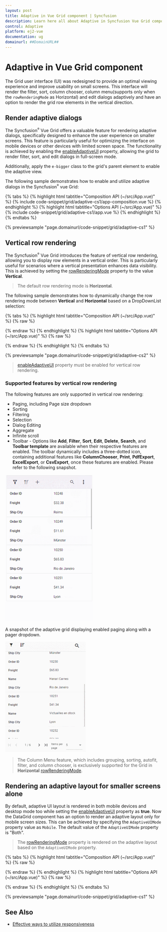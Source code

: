 ```yaml
---
layout: post
title: Adaptive in Vue Grid component | Syncfusion
description: Learn here all about Adaptive in Syncfusion Vue Grid component of Syncfusion Essential JS 2 and more.
control: Adaptive 
platform: ej2-vue
documentation: ug
domainurl: ##DomainURL##
---
```


# Adaptive in Vue Grid component

The Grid user interface (UI) was redesigned to provide an optimal viewing experience and improve usability on small screens. This interface will render the filter, sort, column chooser, column menu(supports only when the `rowRenderingMode` as Horizontal) and edit dialogs adaptively and have an option to render the grid row elements in the vertical direction.

## Render adaptive dialogs

The Syncfusion<sup style="font-size:70%">&reg;</sup> Vue Grid offers a valuable feature for rendering adaptive dialogs, specifically designed to enhance the user experience on smaller screens. This feature is particularly useful for optimizing the interface on mobile devices or other devices with limited screen space. The functionality is achieved by enabling the [enableAdaptiveUI](https://ej2.syncfusion.com/vue/documentation/api/grid/#enableadaptiveui) property, allowing the grid to render filter, sort, and edit dialogs in full-screen mode.

Additionally, apply the `e-bigger` class to the grid's parent element to enable the adaptive view.

The following sample demonstrates how to enable and utilize adaptive dialogs in the Syncfusion<sup style="font-size:70%">&reg;</sup> vue Grid:

{% tabs %}
{% highlight html tabtitle="Composition API (~/src/App.vue)" %}
{% include code-snippet/grid/adaptive-cs1/app-composition.vue %}
{% endhighlight %}
{% highlight html tabtitle="Options API (~/src/App.vue)" %}
{% include code-snippet/grid/adaptive-cs1/app.vue %}
{% endhighlight %}
{% endtabs %}
        
{% previewsample "page.domainurl/code-snippet/grid/adaptive-cs1" %}

## Vertical row rendering

The Syncfusion<sup style="font-size:70%">&reg;</sup> Vue Grid introduces the feature of vertical row rendering, allowing you to display row elements in a vertical order. This is particularly useful for scenarios where a vertical presentation enhances data visibility. This is achieved by setting the [rowRenderingMode](https://ej2.syncfusion.com/vue/documentation/api/grid#rowrenderingmode) property to the value **Vertical**.

>The default row rendering mode is **Horizontal**.

The following sample demonstrates how to dynamically change the row rendering mode between **Vertical** and **Horizontal** based on a DropDownList selection:

{% tabs %}
{% highlight html tabtitle="Composition API (~/src/App.vue)" %}
{% raw %}
<template>
  <div id="app">
    <div style="display:inline-block; padding: 0px 0px 20px 200px">
      <label style="padding: 30px 17px 0 0;font-weight: bold;"> Select row rendering mode :</label>
      <ejs-dropdownlist ref="dropdown" index="0" width="150" :dataSource="dropDownData"  :change="changeAlignment">
      </ejs-dropdownlist>
    </div>
    <div class="e-adaptive-demo e-bigger">
      <div class="e-mobile-layout">
        <div class="e-mobile-content">
          <ejs-grid ref='grid' :dataSource="data" height='100%' :enableAdaptiveUI='true'
            :allowPaging='true' :allowSorting='true' :allowFiltering='true' :editSettings='editSettings'
            :toolbar='toolbar' :filterSettings='filterSettings' :load='load'>
            <e-columns>
              <e-column field='SNO' headerText='S NO' width='150' :isPrimaryKey='true'
                :validationRules='orderidrules'></e-column>
              <e-column field='Model' headerText='Model Name' width='200' editType='dropdownedit'
                :validationRules='customeridrules'></e-column>
              <e-column field='Developer' headerText='Developer' width='200' :validationRules='customeridrules'
                :filter='menuFilter'></e-column>
              <e-column field='ReleaseDate' headerText='Released Date' width='200' type='date' format='yMMM'
                editType='datepickeredit'></e-column>
              <e-column field='AndroidVersion' headerText='Android Version' width='200' :validationRules='customeridrules'
                :filter='checkboxFilter'></e-column>
            </e-columns>
            <e-aggregates>
              <e-aggregate>
                <e-columns>
                  <e-column type="Count" field="Model" :footerTemplate="'sumTemplate'">
                  </e-column>
                  <template v-slot:sumTemplate="{data}"><span>Total Models: {{data.Count}}</span></template>
                </e-columns>
              </e-aggregate>
            </e-aggregates>
          </ejs-grid>
        </div>
      </div>
      <br>
      <div className="datalink">Source:
        <a href="https://en.wikipedia.org/wiki/List_of_Android_smartphones" target="_blank">Wikipedia: List of Android
          smartphones</a>
      </div>
    </div>
  </div>
</template>
<script setup>
import { provide, ref } from "vue";
import { DropDownListComponent as EjsDropdownlist } from "@syncfusion/ej2-vue-dropdowns";
import { GridComponent as EjsGrid, ColumnDirective as EColumn, ColumnsDirective as EColumns, AggregateDirective as EAggregate, AggregatesDirective as EAggregates, Filter, Sort, Edit, Toolbar, Page, Aggregate } from "@syncfusion/ej2-vue-grids";
import { data } from './datasource.js'

const grid=ref(null);
const orderidrules = { required: true, number: true };
const customeridrules = { required: true };
const editSettings = { allowAdding: true, allowEditing: true, allowDeleting: true, mode: 'Dialog' };
const toolbar = ['Add', 'Edit', 'Delete', 'Update', 'Cancel', 'Search'];
const filterSettings = { type: 'Excel' };

const dropDownData= [
        { text: 'Horizontal', value: 'Horizontal' },
        { text: 'Vertical', value: 'Vertical' },
      ];
const menuFilter = {
  type: 'Menu'
};
const checkboxFilter = {
  type: 'CheckBox'
};

const load = function () {
  grid.value.ej2Instances.adaptiveDlgTarget = document.getElementsByClassName('e-mobile-content')[0];
}
const changeAlignment=function(args){
  grid.value.ej2Instances.rowRenderingMode = args.value;
}
provide('grid', [Filter, Sort, Edit, Toolbar, Page, Aggregate]);
</script> 
<style>
  @import "../node_modules/@syncfusion/ej2-vue-grids/styles/tailwind.css";
  @import "../node_modules/@syncfusion/ej2-base/styles/tailwind.css";
  @import "../node_modules/@syncfusion/ej2-buttons/styles/tailwind.css";
  @import "../node_modules/@syncfusion/ej2-calendars/styles/tailwind.css";
  @import "../node_modules/@syncfusion/ej2-dropdowns/styles/tailwind.css";
  @import "../node_modules/@syncfusion/ej2-inputs/styles/tailwind.css";
  @import "../node_modules/@syncfusion/ej2-navigations/styles/tailwind.css";
  @import "../node_modules/@syncfusion/ej2-popups/styles/tailwind.css";
  @import "../node_modules/@syncfusion/ej2-splitbuttons/styles/tailwind.css";

/* The device with borders */
.e-mobile-layout {
  position: relative;
  width: 360px;
  height: 640px;
  margin: auto;
  border: 16px solid #f4f4f4;
  border-top-width: 60px;
  border-bottom-width: 60px;
  border-radius: 36px;
  box-shadow: 0 0px 2px rgb(144, 144, 144), 0 0px 10px rgb(0 0 0 / 16%);
}

/* The horizontal line on the top of the device */
.e-mobile-layout:before {
  content: '';
  display: block;
  width: 60px;
  height: 5px;
  position: absolute;
  top: -30px;
  left: 50%;
  transform: translate(-50%, -50%);
  background: #ebebeb;
  border-radius: 10px;
}

/* The circle on the bottom of the device */
.e-mobile-layout:after {
  content: '';
  display: block;
  width: 35px;
  height: 35px;
  position: absolute;
  left: 50%;
  bottom: -65px;
  transform: translate(-50%, -50%);
  background: #e8e8e8;
  border-radius: 50%;
}

/* The screen (or content) of the device */
.e-mobile-layout .e-mobile-content {
  overflow-x: hidden;
  height: 100%;
  background: white;
  border: 0px solid #dddddd;
}

.e-responsive-dialog {
  box-shadow: none;
  border: 1px solid #dddddd;
}

/* Render the mobile pager by default */
@media (max-width: 3840px) {
  .e-adaptive-demo .e-pager {
    padding: 13px 0;
  }

  .e-adaptive-demo .e-pager div.e-parentmsgbar {
    box-sizing: border-box;
    display: inline-block;
    float: initial;
    padding: 0;
    text-align: center;
    vertical-align: top;
    width: calc(60% - 48px);
  }

  .e-adaptive-demo .e-pager .e-pagesizes,
  .e-adaptive-demo .e-pager .e-pagecountmsg,
  .e-adaptive-demo .e-pager .e-pagercontainer {
    display: none;
  }

  .e-adaptive-demo .e-pager .e-icons {
    font-size: 11px;
  }

  .e-adaptive-demo .e-pager .e-mfirst,
  .e-adaptive-demo .e-pager .e-mprev,
  .e-adaptive-demo .e-pager .e-mnext,
  .e-adaptive-demo .e-pager .e-mlast {
    border: 0;
    box-sizing: border-box;
    display: inline-block;
    padding: 1% 5%;
  }

  .e-adaptive-demo .e-pager .e-mfirst {
    margin-right: 4px;
    text-align: right;
    width: calc(10% + 11px);
  }

  .e-adaptive-demo .e-pager .e-mprev,
  .e-adaptive-demo .e-pager .e-mnext {
    margin: 0 4px;
    width: 10%;
  }

  .e-adaptive-demo .e-pager .e-mprev {
    text-align: right;
  }

  .e-adaptive-demo .e-pager .e-mnext {
    text-align: left;
  }

  .e-adaptive-demo .e-pager .e-mlast {
    margin-left: 4px;
    text-align: left;
    width: calc(10% + 11px);
  }

  .e-adaptive-demo .e-bigger .e-pager,
  .e-adaptive-demo .e-pager.e-bigger {
    padding: 19px 0;
  }

  .e-adaptive-demo .e-bigger .e-pager.e-rtl div.e-parentmsgbar,
  .e-adaptive-demo .e-pager.e-bigger.e-rtl div.e-parentmsgbar {
    margin-right: 0;
  }

  .e-adaptive-demo .e-bigger .e-pager div.e-parentmsgbar,
  .e-adaptive-demo .e-pager.e-bigger div.e-parentmsgbar {
    padding: 0;
  }
}

.e-dlg-target.e-scroll-disabled {
  overflow: auto !important;
}
</style>
{% endraw %}
{% endhighlight %}
{% highlight html tabtitle="Options API (~/src/App.vue)" %}
{% raw %}
<template>
  <div id="app">
    <div style="display:inline-block; padding: 0px 0px 20px 200px">
      <label style="padding: 30px 17px 0 0;font-weight: bold;"> Select row rendering mode :</label>
      <ejs-dropdownlist ref="dropdown" index="0" width="150" :dataSource="dropDownData"  :change="changeAlignment">
      </ejs-dropdownlist>
    </div>
    <div class="e-adaptive-demo e-bigger">
      <div class="e-mobile-layout">
        <div class="e-mobile-content">
          <ejs-grid ref='grid' :dataSource="data" height='100%' :enableAdaptiveUI='true'
            :allowPaging='true' :allowSorting='true' :allowFiltering='true' :editSettings='editSettings'
            :toolbar='toolbar' :filterSettings='filterSettings' :load='load'>
            <e-columns>
              <e-column field='SNO' headerText='S NO' width='150' :isPrimaryKey='true'
                :validationRules='orderidrules'></e-column>
              <e-column field='Model' headerText='Model Name' width='200' editType='dropdownedit'
                :validationRules='customeridrules'></e-column>
              <e-column field='Developer' headerText='Developer' width='200' :validationRules='customeridrules'
                :filter='menuFilter'></e-column>
              <e-column field='ReleaseDate' headerText='Released Date' width='200' type='date' format='yMMM'
                editType='datepickeredit'></e-column>
              <e-column field='AndroidVersion' headerText='Android Version' width='200' :validationRules='customeridrules'
                :filter='checkboxFilter'></e-column>
            </e-columns>
            <e-aggregates>
              <e-aggregate>
                <e-columns>
                  <e-column type="Count" field="Model" :footerTemplate="'sumTemplate'">
                  </e-column>
                  <template v-slot:sumTemplate="{data}"><span>Total Models: {{data.Count}}</span></template>
                </e-columns>
              </e-aggregate>
            </e-aggregates>
          </ejs-grid>
        </div>
      </div>
      <br>
      <div className="datalink">Source:
        <a href="https://en.wikipedia.org/wiki/List_of_Android_smartphones" target="_blank">Wikipedia: List of Android
          smartphones</a>
      </div>
    </div>
  </div>
</template>
<script>

import { GridComponent, ColumnsDirective, ColumnDirective, AggregatesDirective, AggregateDirective, Filter, Sort, Edit, Toolbar, Page, Aggregate } from "@syncfusion/ej2-vue-grids";
import { data } from './datasource.js'
import { DropDownListComponent } from "@syncfusion/ej2-vue-dropdowns";


export default {
  name: "App",
  components: {
    "ejs-grid": GridComponent,
    "e-columns": ColumnsDirective,
    "e-column": ColumnDirective,
    "e-aggregates": AggregatesDirective,
    "e-aggregate": AggregateDirective,
    'ejs-dropdownlist' : DropDownListComponent,
  },
  data() {
    return {
      data: data,
      orderidrules: { required: true, number: true },
      customeridrules: { required: true },
      editSettings: { allowAdding: true, allowEditing: true, allowDeleting: true, mode: 'Dialog' },
      toolbar: ['Add', 'Edit', 'Delete', 'Update', 'Cancel', 'Search'],
      filterSettings: { type: 'Excel' },
      dropDownData: [
        { text: 'Horizontal', value: 'Horizontal' },
        { text: 'Vertical', value: 'Vertical' },
      ],
      menuFilter: {
        type: 'Menu'
      },
      checkboxFilter: {
        type: 'CheckBox'
      }
    };
  },
  methods: {
    load: function () {
      this.$refs.grid.ej2Instances.adaptiveDlgTarget = document.getElementsByClassName('e-mobile-content')[0];
    },
   changeAlignment(args){
      this.$refs.grid.ej2Instances.rowRenderingMode = args.value;
    }
  },
  provide: {
    grid: [Filter, Sort, Edit, Toolbar, Page, Aggregate]
  }
}
</script>
<style>
  @import "../node_modules/@syncfusion/ej2-vue-grids/styles/tailwind.css";
  @import "../node_modules/@syncfusion/ej2-base/styles/tailwind.css";
  @import "../node_modules/@syncfusion/ej2-buttons/styles/tailwind.css";
  @import "../node_modules/@syncfusion/ej2-calendars/styles/tailwind.css";
  @import "../node_modules/@syncfusion/ej2-dropdowns/styles/tailwind.css";
  @import "../node_modules/@syncfusion/ej2-inputs/styles/tailwind.css";
  @import "../node_modules/@syncfusion/ej2-navigations/styles/tailwind.css";
  @import "../node_modules/@syncfusion/ej2-popups/styles/tailwind.css";
  @import "../node_modules/@syncfusion/ej2-splitbuttons/styles/tailwind.css";
 
/* The device with borders */
.e-mobile-layout {
  position: relative;
  width: 360px;
  height: 640px;
  margin: auto;
  border: 16px solid #f4f4f4;
  border-top-width: 60px;
  border-bottom-width: 60px;
  border-radius: 36px;
  box-shadow: 0 0px 2px rgb(144, 144, 144), 0 0px 10px rgb(0 0 0 / 16%);
}

/* The horizontal line on the top of the device */
.e-mobile-layout:before {
  content: '';
  display: block;
  width: 60px;
  height: 5px;
  position: absolute;
  top: -30px;
  left: 50%;
  transform: translate(-50%, -50%);
  background: #ebebeb;
  border-radius: 10px;
}

/* The circle on the bottom of the device */
.e-mobile-layout:after {
  content: '';
  display: block;
  width: 35px;
  height: 35px;
  position: absolute;
  left: 50%;
  bottom: -65px;
  transform: translate(-50%, -50%);
  background: #e8e8e8;
  border-radius: 50%;
}

/* The screen (or content) of the device */
.e-mobile-layout .e-mobile-content {
  overflow-x: hidden;
  height: 100%;
  background: white;
  border: 0px solid #dddddd;
}

.e-responsive-dialog {
  box-shadow: none;
  border: 1px solid #dddddd;
}

/* Render the mobile pager by default */
@media (max-width: 3840px) {
  .e-adaptive-demo .e-pager {
    padding: 13px 0;
  }

  .e-adaptive-demo .e-pager div.e-parentmsgbar {
    box-sizing: border-box;
    display: inline-block;
    float: initial;
    padding: 0;
    text-align: center;
    vertical-align: top;
    width: calc(60% - 48px);
  }

  .e-adaptive-demo .e-pager .e-pagesizes,
  .e-adaptive-demo .e-pager .e-pagecountmsg,
  .e-adaptive-demo .e-pager .e-pagercontainer {
    display: none;
  }

  .e-adaptive-demo .e-pager .e-icons {
    font-size: 11px;
  }

  .e-adaptive-demo .e-pager .e-mfirst,
  .e-adaptive-demo .e-pager .e-mprev,
  .e-adaptive-demo .e-pager .e-mnext,
  .e-adaptive-demo .e-pager .e-mlast {
    border: 0;
    box-sizing: border-box;
    display: inline-block;
    padding: 1% 5%;
  }

  .e-adaptive-demo .e-pager .e-mfirst {
    margin-right: 4px;
    text-align: right;
    width: calc(10% + 11px);
  }

  .e-adaptive-demo .e-pager .e-mprev,
  .e-adaptive-demo .e-pager .e-mnext {
    margin: 0 4px;
    width: 10%;
  }

  .e-adaptive-demo .e-pager .e-mprev {
    text-align: right;
  }

  .e-adaptive-demo .e-pager .e-mnext {
    text-align: left;
  }

  .e-adaptive-demo .e-pager .e-mlast {
    margin-left: 4px;
    text-align: left;
    width: calc(10% + 11px);
  }

  .e-adaptive-demo .e-bigger .e-pager,
  .e-adaptive-demo .e-pager.e-bigger {
    padding: 19px 0;
  }

  .e-adaptive-demo .e-bigger .e-pager.e-rtl div.e-parentmsgbar,
  .e-adaptive-demo .e-pager.e-bigger.e-rtl div.e-parentmsgbar {
    margin-right: 0;
  }

  .e-adaptive-demo .e-bigger .e-pager div.e-parentmsgbar,
  .e-adaptive-demo .e-pager.e-bigger div.e-parentmsgbar {
    padding: 0;
  }
}

.e-dlg-target.e-scroll-disabled {
  overflow: auto !important;
}
</style>
{% endraw %}
{% endhighlight %}
{% endtabs %}
        
{% previewsample "page.domainurl/code-snippet/grid/adaptive-cs2" %}

> [enableAdaptiveUI](https://ej2.syncfusion.com/vue/documentation/api/grid/#enableadaptiveui) property must be enabled for vertical row rendering.

### Supported features by vertical row rendering

The following features are only supported in vertical row rendering:

* Paging, including Page size dropdown
* Sorting
* Filtering
* Selection
* Dialog Editing
* Aggregate
* Infinite scroll
* Toolbar - Options like **Add**, **Filter**, **Sort**, **Edit**, **Delete**, **Search**, and **Toolbar template** are available when their respective features are enabled. The toolbar dynamically includes a three-dotted icon, containing additional features like **ColumnChooser**, **Print**, **PdfExport**, **ExcelExport**, or **CsvExport**, once these features are enabled. Please refer to the following snapshot.

![VerticalmodeColumnMenu](./images/VerticalmodeColumnMenu.gif)

A snapshot of the adaptive grid displaying enabled paging along with a pager dropdown.

![AdaptivePagerDropdown](./images/PagerDropdown_Adaptive.gif)

> The Column Menu feature, which includes grouping, sorting, autofit, filter, and column chooser, is exclusively supported for the Grid in **Horizontal** [rowRenderingMode](https://ej2.syncfusion.com/vue/documentation/api/grid#rowrenderingmode).

## Rendering an adaptive layout for smaller screens alone

By default, adaptive UI layout is rendered in both mobile devices and desktop mode too while setting the [enableAdaptiveUI](https://ej2.syncfusion.com/vue/documentation/api/grid/#enableadaptiveui) property as **true**. Now the DataGrid component has an option to render an adaptive layout only for mobile screen sizes. This can be achieved by specifying the `AdaptiveUIMode` property value as `Mobile`. The default value of the `AdaptiveUIMode` property is "Both".

> The [rowRenderingMode](https://ej2.syncfusion.com/vue/documentation/api/grid#rowrenderingmode) property is rendered on the adaptive layout based on the `AdaptiveUIMode` property.

{% tabs %}
{% highlight html tabtitle="Composition API (~/src/App.vue)" %}
{% raw %}
<template>
  <div id="app">
    <div class="e-adaptive-demo e-bigger">
      <div class="e-mobile-layout">
        <div class="e-mobile-content">
          <ejs-grid ref='grid' id="Grid" :dataSource="data" height='100%' :enableAdaptiveUI='true' :adaptiveUIMode= 'adaptiveUIMode'
            :allowPaging='true' :allowSorting='true' :allowFiltering='true' :editSettings='editSettings' :toolbar='toolbar' :filterSettings='filterSettings' :allowExcelExport='true' :allowPdfExport='true' :allowGrouping=true :selectionSettings="selectionSettings" :showColumnChooser='true' 
            :load='load' :toolbarClick="toolbarClick">
            <e-columns>
              <e-column field='OrderID' headerText='Order ID' width='120' textAlign='Right' :isPrimaryKey='true' :validationRules='orderidrules'></e-column>
              <e-column field='CustomerID' headerText='Customer Name' width='160' minWidth=80 maxWidth=300 :validationRules='customeridrules'></e-column>
              <e-column field='Freight' headerText='Freight' width='150' minWidth=80 maxWidth=300 format='C2' textAlign='Right' editType='numericedit' :validationRules='freightrules'></e-column>
              <e-column field='OrderDate' headerText='Order Date' width='200' :format='dateFormat' textAlign='Right' editType='datepickeredit'></e-column>
              <e-column field='ShipCountry' headerText='Ship Country' width='150' editType='dropdownedit'></e-column>
            </e-columns>
          </ejs-grid>
        </div>
      </div>
    </div>
  </div>
</template>

<script setup>
import { provide, ref } from "vue";
import { GridComponent as EjsGrid, ColumnDirective as EColumn, ColumnsDirective as EColumns, Filter, Sort, Edit, Toolbar, Page,  ColumnChooser, Group, ExcelExport, PdfExport } from "@syncfusion/ej2-vue-grids";
import { data } from './datasource.js'

const grid=ref(null);
const adaptiveUIMode= 'Mobile';
const orderidrules = { required: true, number: true };
const customeridrules = { required: true };
const freightrules = { required: true };
const dateFormat= { type: 'dateTime', format: 'M/d/y hh:mm a' };
const editSettings = { allowAdding: true, allowEditing: true, allowDeleting: true, mode: 'Dialog' };
const toolbar = ['Add', 'Edit', 'Delete', 'Update', 'Cancel', 'Search', 'ColumnChooser', 'ExcelExport', 'PdfExport'];
const filterSettings = { type: 'Excel' };
const selectionSettings= { type: 'Multiple' };

const load = function () {
  grid.value.ej2Instances.adaptiveDlgTarget = document.getElementsByClassName('e-mobile-content')[0];
};

const toolbarClick =function (args) {
  switch (args.item.id) {
    case 'Grid_pdfexport':
      grid.value.pdfExport();
      break;
    case 'Grid_excelexport':
      grid.value.excelExport();
      break;
  }
}

provide('grid', [Filter, Sort, Edit, Toolbar, Page,
ColumnChooser, Group, ExcelExport, PdfExport]);
</script> 
<style>
  @import "../node_modules/@syncfusion/ej2-vue-grids/styles/tailwind.css";
  @import "../node_modules/@syncfusion/ej2-base/styles/tailwind.css";
  @import "../node_modules/@syncfusion/ej2-buttons/styles/tailwind.css";
  @import "../node_modules/@syncfusion/ej2-calendars/styles/tailwind.css";
  @import "../node_modules/@syncfusion/ej2-dropdowns/styles/tailwind.css";
  @import "../node_modules/@syncfusion/ej2-inputs/styles/tailwind.css";
  @import "../node_modules/@syncfusion/ej2-navigations/styles/tailwind.css";
  @import "../node_modules/@syncfusion/ej2-popups/styles/tailwind.css";
  @import "../node_modules/@syncfusion/ej2-splitbuttons/styles/tailwind.css";

/* The device with borders */
.e-mobile-layout {
  position: relative;
  width: 360px;
  height: 640px;
  margin: auto;
  border: 16px solid #f4f4f4;
  border-top-width: 60px;
  border-bottom-width: 60px;
  border-radius: 36px;
  box-shadow: 0 0px 2px rgb(144, 144, 144), 0 0px 10px rgb(0 0 0 / 16%);
}

/* The horizontal line on the top of the device */
.e-mobile-layout:before {
  content: '';
  display: block;
  width: 60px;
  height: 5px;
  position: absolute;
  top: -30px;
  left: 50%;
  transform: translate(-50%, -50%);
  background: #ebebeb;
  border-radius: 10px;
}

/* The circle on the bottom of the device */
.e-mobile-layout:after {
  content: '';
  display: block;
  width: 35px;
  height: 35px;
  position: absolute;
  left: 50%;
  bottom: -65px;
  transform: translate(-50%, -50%);
  background: #e8e8e8;
  border-radius: 50%;
}

/* The screen (or content) of the device */
.e-mobile-layout .e-mobile-content {
  overflow-x: hidden;
  height: 100%;
  background: white;
  border: 0px solid #dddddd;
}

.e-responsive-dialog {
  box-shadow: none;
  border: 1px solid #dddddd;
}

/* Render the mobile pager by default */
@media (max-width: 3840px) {
  .e-adaptive-demo .e-pager {
    padding: 13px 0;
  }

  .e-adaptive-demo .e-pager div.e-parentmsgbar {
    box-sizing: border-box;
    display: inline-block;
    float: initial;
    padding: 0;
    text-align: center;
    vertical-align: top;
    width: calc(60% - 48px);
  }

  .e-adaptive-demo .e-pager .e-pagesizes,
  .e-adaptive-demo .e-pager .e-pagecountmsg,
  .e-adaptive-demo .e-pager .e-pagercontainer {
    display: none;
  }

  .e-adaptive-demo .e-pager .e-icons {
    font-size: 11px;
  }

  .e-adaptive-demo .e-pager .e-mfirst,
  .e-adaptive-demo .e-pager .e-mprev,
  .e-adaptive-demo .e-pager .e-mnext,
  .e-adaptive-demo .e-pager .e-mlast {
    border: 0;
    box-sizing: border-box;
    display: inline-block;
    padding: 1% 5%;
  }

  .e-adaptive-demo .e-pager .e-mfirst {
    margin-right: 4px;
    text-align: right;
    width: calc(10% + 11px);
  }

  .e-adaptive-demo .e-pager .e-mprev,
  .e-adaptive-demo .e-pager .e-mnext {
    margin: 0 4px;
    width: 10%;
  }

  .e-adaptive-demo .e-pager .e-mprev {
    text-align: right;
  }

  .e-adaptive-demo .e-pager .e-mnext {
    text-align: left;
  }

  .e-adaptive-demo .e-pager .e-mlast {
    margin-left: 4px;
    text-align: left;
    width: calc(10% + 11px);
  }

  .e-adaptive-demo .e-bigger .e-pager,
  .e-adaptive-demo .e-pager.e-bigger {
    padding: 19px 0;
  }

  .e-adaptive-demo .e-bigger .e-pager.e-rtl div.e-parentmsgbar,
  .e-adaptive-demo .e-pager.e-bigger.e-rtl div.e-parentmsgbar {
    margin-right: 0;
  }

  .e-adaptive-demo .e-bigger .e-pager div.e-parentmsgbar,
  .e-adaptive-demo .e-pager.e-bigger div.e-parentmsgbar {
    padding: 0;
  }
}

.e-dlg-target.e-scroll-disabled {
  overflow: auto !important;
}
</style>
{% endraw %}
{% endhighlight %}
{% highlight html tabtitle="Options API (~/src/App.vue)" %}
{% raw %}
<template>
  <div id="app">
    <div class="e-adaptive-demo e-bigger">
      <div class="e-mobile-layout">
        <div class="e-mobile-content">
          <ejs-grid ref='grid' id="Grid" :dataSource="data" height='100%' :enableAdaptiveUI='true' :adaptiveUIMode= 'adaptiveUIMode'
            :allowPaging='true' :allowSorting='true' :allowFiltering='true' :editSettings='editSettings' :toolbar='toolbar' :filterSettings='filterSettings' :allowExcelExport='true' :allowPdfExport='true' :allowGrouping=true :selectionSettings="selectionSettings" :showColumnChooser='true'
            :load='load' :toolbarClick="toolbarClick">
            <e-columns>
              <e-column field='OrderID' headerText='Order ID' width='120' textAlign='Right' :isPrimaryKey='true' :validationRules='orderidrules'></e-column>
              <e-column field='CustomerID' headerText='Customer Name' width='160' minWidth=80 maxWidth=300 :validationRules='customeridrules'></e-column>
              <e-column field='Freight' headerText='Freight' width='150' minWidth=80 maxWidth=300 format='C2' textAlign='Right' editType='numericedit' :validationRules='freightrules'></e-column>
              <e-column field='OrderDate' headerText='Order Date' width='200' :format='dateFormat' textAlign='Right' editType='datepickeredit'></e-column>
              <e-column field='ShipCountry' headerText='Ship Country' width='150' editType='dropdownedit'></e-column>
            </e-columns>
          </ejs-grid>
        </div>
      </div>
    </div>
  </div>
</template>

<script>
import { GridComponent, ColumnsDirective, ColumnDirective, Filter, Sort, Edit, Toolbar, Page, ColumnChooser, Group, ExcelExport, PdfExport } from "@syncfusion/ej2-vue-grids";
import { data } from './datasource.js';

export default {
  name: "App",
  components: {
    "ejs-grid": GridComponent,
    "e-columns": ColumnsDirective,
    "e-column": ColumnDirective,
  },
  data() {
    return {
      data: data,
      adaptiveUIMode: 'Mobile',
      orderidrules: { required: true, number: true },
      customeridrules: { required: true },
      freightrules: { required: true },
      dateFormat: { type: 'dateTime', format: 'M/d/y hh:mm a' },
      editSettings: { allowAdding: true, allowEditing: true, allowDeleting: true, mode: 'Dialog' },
      toolbar: ['Add', 'Edit', 'Delete', 'Update', 'Cancel', 'Search', 'ColumnChooser', 'ExcelExport', 'PdfExport'],
      filterSettings: { type: 'Excel' },
      selectionSettings: { type: 'Multiple' },
    };
  },
  methods: {
    load: function () {
      this.$refs.grid.ej2Instances.adaptiveDlgTarget = document.getElementsByClassName('e-mobile-content')[0];
    },
    toolbarClick: function(args) {
      switch (args.item.id) {
        case 'Grid_pdfexport':
          this.$refs.grid.pdfExport();
          break;
        case 'Grid_excelexport':
          this.$refs.grid.excelExport();
          break;
      }
    }
  },
  provide: {
    grid: [Filter, Sort, Edit, Toolbar, Page,
    ColumnChooser, Group, ExcelExport, PdfExport]
  }
}
</script>

<style>
  @import "../node_modules/@syncfusion/ej2-vue-grids/styles/tailwind.css";
  @import "../node_modules/@syncfusion/ej2-base/styles/tailwind.css";
  @import "../node_modules/@syncfusion/ej2-buttons/styles/tailwind.css";
  @import "../node_modules/@syncfusion/ej2-calendars/styles/tailwind.css";
  @import "../node_modules/@syncfusion/ej2-dropdowns/styles/tailwind.css";
  @import "../node_modules/@syncfusion/ej2-inputs/styles/tailwind.css";
  @import "../node_modules/@syncfusion/ej2-navigations/styles/tailwind.css";
  @import "../node_modules/@syncfusion/ej2-popups/styles/tailwind.css";
  @import "../node_modules/@syncfusion/ej2-splitbuttons/styles/tailwind.css";
 
/* The device with borders */
.e-mobile-layout {
  position: relative;
  width: 360px;
  height: 640px;
  margin: auto;
  border: 16px solid #f4f4f4;
  border-top-width: 60px;
  border-bottom-width: 60px;
  border-radius: 36px;
  box-shadow: 0 0px 2px rgb(144, 144, 144), 0 0px 10px rgb(0 0 0 / 16%);
}

/* The horizontal line on the top of the device */
.e-mobile-layout:before {
  content: '';
  display: block;
  width: 60px;
  height: 5px;
  position: absolute;
  top: -30px;
  left: 50%;
  transform: translate(-50%, -50%);
  background: #ebebeb;
  border-radius: 10px;
}

/* The circle on the bottom of the device */
.e-mobile-layout:after {
  content: '';
  display: block;
  width: 35px;
  height: 35px;
  position: absolute;
  left: 50%;
  bottom: -65px;
  transform: translate(-50%, -50%);
  background: #e8e8e8;
  border-radius: 50%;
}

/* The screen (or content) of the device */
.e-mobile-layout .e-mobile-content {
  overflow-x: hidden;
  height: 100%;
  background: white;
  border: 0px solid #dddddd;
}

.e-responsive-dialog {
  box-shadow: none;
  border: 1px solid #dddddd;
}

/* Render the mobile pager by default */
@media (max-width: 3840px) {
  .e-adaptive-demo .e-pager {
    padding: 13px 0;
  }

  .e-adaptive-demo .e-pager div.e-parentmsgbar {
    box-sizing: border-box;
    display: inline-block;
    float: initial;
    padding: 0;
    text-align: center;
    vertical-align: top;
    width: calc(60% - 48px);
  }

  .e-adaptive-demo .e-pager .e-pagesizes,
  .e-adaptive-demo .e-pager .e-pagecountmsg,
  .e-adaptive-demo .e-pager .e-pagercontainer {
    display: none;
  }

  .e-adaptive-demo .e-pager .e-icons {
    font-size: 11px;
  }

  .e-adaptive-demo .e-pager .e-mfirst,
  .e-adaptive-demo .e-pager .e-mprev,
  .e-adaptive-demo .e-pager .e-mnext,
  .e-adaptive-demo .e-pager .e-mlast {
    border: 0;
    box-sizing: border-box;
    display: inline-block;
    padding: 1% 5%;
  }

  .e-adaptive-demo .e-pager .e-mfirst {
    margin-right: 4px;
    text-align: right;
    width: calc(10% + 11px);
  }

  .e-adaptive-demo .e-pager .e-mprev,
  .e-adaptive-demo .e-pager .e-mnext {
    margin: 0 4px;
    width: 10%;
  }

  .e-adaptive-demo .e-pager .e-mprev {
    text-align: right;
  }

  .e-adaptive-demo .e-pager .e-mnext {
    text-align: left;
  }

  .e-adaptive-demo .e-pager .e-mlast {
    margin-left: 4px;
    text-align: left;
    width: calc(10% + 11px);
  }

  .e-adaptive-demo .e-bigger .e-pager,
  .e-adaptive-demo .e-pager.e-bigger {
    padding: 19px 0;
  }

  .e-adaptive-demo .e-bigger .e-pager.e-rtl div.e-parentmsgbar,
  .e-adaptive-demo .e-pager.e-bigger.e-rtl div.e-parentmsgbar {
    margin-right: 0;
  }

  .e-adaptive-demo .e-bigger .e-pager div.e-parentmsgbar,
  .e-adaptive-demo .e-pager.e-bigger div.e-parentmsgbar {
    padding: 0;
  }
}

.e-dlg-target.e-scroll-disabled {
  overflow: auto !important;
}
</style>
{% endraw %}
{% endhighlight %}
{% endtabs %}
        
{% previewsample "page.domainurl/code-snippet/grid/adaptive-cs1" %}

## See Also

* [Effective ways to utilize responsiveness](https://www.syncfusion.com/blogs/post/essential-js-2-effective-ways-to-utilize-responsiveness-in-the-vue-grid.aspx)